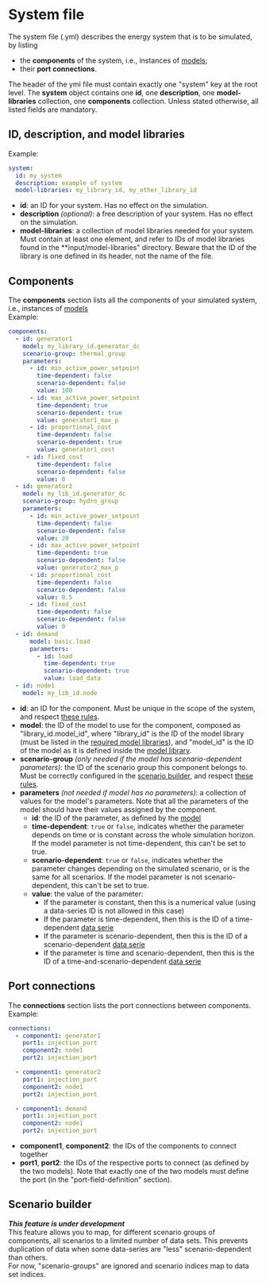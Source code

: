 # System file

The system file (.yml) describes the energy system that is to be simulated, by listing 

- the **components** of the system, i.e., instances of [models](libraries.md#models);
- their **port connections**.

The header of the yml file must contain exactly one "system" key at the root level. 
The **system** object contains one **id**, one **description**, one **model-libraries** collection, one **components**
collection.  Unless stated otherwise, all listed fields are mandatory.

## ID, description, and model libraries

Example:

~~~yaml
system:
  id: my_system
  description: example of system
  model-libraries: my_library_id, my_other_library_id
~~~

- **id**: an ID for your system. Has no effect on the simulation.
- **description** _(optional)_: a free description of your system. Has no effect on the simulation.
- **model-libraries**: a collection of model libraries needed for your system. Must contain at least one element, and
  refer to IDs of model libraries found in the **input/model-libraries" directory. Beware that the ID of the library is
  one defined in its header, not the name of the file.

## Components

The **components** section lists all the components of your simulated system, i.e., instances of [models](libraries.md#models)  
Example:

~~~yaml
components:
  - id: generator1
    model: my_library_id.generator_dc
    scenario-group: thermal_group
    parameters:
      - id: min_active_power_setpoint
        time-dependent: false
        scenario-dependent: false
        value: 100
      - id: max_active_power_setpoint
        time-dependent: true
        scenario-dependent: true
        value: generator1_max_p
      - id: proportional_cost
        time-dependent: false
        scenario-dependent: true
        value: generator1_cost
     - id: fixed_cost
        time-dependent: false
        scenario-dependent: false
        value: 0
  - id: generator2
    model: my_lib_id.generator_dc
    scenario-group: hydro_group
    parameters:
      - id: min_active_power_setpoint
        time-dependent: false
        scenario-dependent: false
        value: 20
      - id: max_active_power_setpoint
        time-dependent: true
        scenario-dependent: false
        value: generator2_max_p
      - id: proportional_cost
        time-dependent: false
        scenario-dependent: false
        value: 0.5
      - id: fixed_cost
        time-dependent: false
        scenario-dependent: false
        value: 0
  - id: demand
      model: basic.load
      parameters:
        - id: load
          time-dependent: true
          scenario-dependent: true
          value: load_data
  - id: node1
    model: my_lib_id.node
~~~

- **id**: an ID for the component. Must be unique in the scope of the system, and respect [these rules](syntax.md#rules-for-ids).
- **model**: the ID of the model to use for the component, composed as "library_id.model_id", where "library_id" is the
  ID of the model library (must be listed in the [required model libraries](libraries.md)), and
  "model_id" is the ID of the model as it is defined inside the [model library](libraries.md#models).
- **scenario-group** _(only needed if the model has scenario-dependent parameters)_: the ID of the scenario group this
  component belongs to. Must be correctly configured in the [scenario builder](#scenario-builder), and
  respect [these rules](syntax.md#rules-for-ids).
- **parameters** _(not needed if model has no parameters)_: a collection of values for the model's parameters. Note that
  all the parameters of the model should have their values assigned by the component.
    - **id**: the ID of the parameter, as defined by the [model](libraries.md#models)
    - **time-dependent**: `true` or `false`, indicates whether the parameter depends on time or is constant across the
      whole simulation horizon. If the model parameter is not time-dependent, this can't be set to true.
    - **scenario-dependent**: `true` or `false`, indicates whether the parameter changes depending on the simulated
      scenario, or is the same for all scenarios. If the model parameter is not scenario-dependent, this can't be set to
      true.
    - **value**: the value of the parameter:
        - If the parameter is constant, then this is a numerical value (using a data-series ID is not allowed in this
          case)
        - If the parameter is time-dependent, then this is the ID of a time-dependent [data serie](data.md)
        - If the parameter is scenario-dependent, then this is the ID of a scenario-dependent [data serie](data.md)
        - If the parameter is time and scenario-dependent, then this is the ID of a
          time-and-scenario-dependent [data serie](data.md)

## Port connections

The **connections** section lists the port connections between components.  
Example:

~~~yaml
connections:
  - component1: generator1
    port1: injection_port
    component2: node1
    port2: injection_port

  - component1: generator2
    port1: injection_port
    component2: node1
    port2: injection_port

  - component1: demand
    port1: injection_port
    component2: node1
    port2: injection_port
~~~

- **component1**, **component2**: the IDs of the components to connect together
- **port1**, **port2**: the IDs of the respective ports to connect (as defined by the two models). Note that exactly one
  of the two models must define the port (in the "port-field-definition" section).


## Scenario builder

_**This feature is under development**_  
This feature allows you to map, for different scenario groups of components, all scenarios to a limited number of data
sets. This prevents duplication of data when some data-series are "less" scenario-dependent than others.  
For now, "scenario-groups" are ignored and scenario indices map to data set indices.
